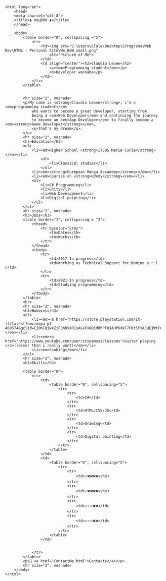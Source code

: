 <!DOCTYPE html>
    <html lang="en">
        <head>
        <meta charset="utf-8">
        <title>♞ Λαμβδα ♞</title>
        </head>
        
        <body>
            <table border="0", cellspacing ="5">
                <tr>
                    <td><img src="C:\Users\Clale\Desktop\CPrograms\Web Dev\HTML - Personal Site\Me_B&W_small.png"
                        alt="Picture of Me">
                    </td>
                    <td align="center"><h2>Claudio Leone</h2>
                        <p><em>Programming student</em></p>
                        <p>Developer wannabe</p>
                    </td>
                </tr>
            </table>
            
            
            <hr size="2", noshade>
            <p>My name is <strong>Claudio Leone</strong>, i'm a <em>programming student</em>
                who wants to become a great developer, starting from 
                being a <em>Web Developer</em> and continuing the journey
                to become an <em>App Developer</em> to finally become a <em><strong>Game Developer</strong></em>,
                <u>that's my dream</u>.
            </p>
            <hr size="2", noshade>
            <h3>Education</h3>
            <ul>
                <li><em>Higher School <strong>ITSOS Marie Curie</strong></em></li>
                    <ul>
                        <li>Classical studies</li>
                    </ul>
                <li><em><strong>European Manga Accademy</strong></em></li>
                <li><em>Courses on <strong>Udemy</strong></em></li>
                <ul>
                    <li>C# Programming</li>
                    <li>Unity</li>
                    <li>Web Development</li>
                    <li>Digital painting</li>
                </ul>
            </ul>
            <hr size="2", noshade>
            <h3>Jobs</h3>
            <table border="1", cellspacing = "2">
                <thead>
                    <tr bgcolor="gray">
                        <th>Dates</th>
                        <th>Works</th>
                    </tr>
                </thead>
                <tbody>
                    <tr>
                        <td>2017-In progress</td>
                        <td>Working as Technical Support for Domino s.r.l.</td>
                    </tr>
                    <tr>
                        <td>2021-In progress</td>
                        <td>Studying programming</td>
                    </tr>
                </tbody>
            </table>
            <br>
            <hr size="2", noshade>
            <h3>Hobbies</h3>
            <ol>
                <li><em><a href="https://store.playstation.com/it-it/latest?emcid=pa-pl-408574&gclid=Cj0KCQjwkZiFBhD9ARIsAGxFX8Did0hPF0jAHP6XkF7FOt5FxAJQEjWtFqZc8VVyJoCbDlDW_R_rDsIaAriKEALw_wcB&gclsrc=aw.ds">Gaming</a></em></li>
                <li><em><a href="https://www.youtube.com/user/stinemusiclessons">Guitar playing </a>(lesser than i really want)</em></li>
                <li><em>Cooking</em></li>
            </ol>
            <hr size="2", noshade>
            <h3>Skills</h3>

            <table border="0">   
                <tr>
                    <td>
                        <table border="0", cellspacing="5">
                            <tr>
                                <tr>
                                    <td>C#</td>
                                </tr>
                                <tr>
                                    <td>HTML/CSS/JS</td>
                                </tr>
                                <tr>
                                    <td>Drawing</td>
                                </tr>
                                <tr>
                                    <td>Digital painting</td>
                                </tr>
                            </tr>
                        </table>
                    </td>
                    <td>
                        <table border="0", cellspacing="5">
                            <tr>
                                <tr>
                                    <td>⭐❌❌❌❌</td>
                                </tr>
                                <tr>
                                    <td>⭐❌❌❌❌</td>
                                </tr>
                                <tr>
                                    <td>⭐⭐⭐❌❌</td>
                                </tr>
                                <tr>
                                    <td>⭐⭐⭐❌❌</td>
                                </tr>
                            </tr>
                        </table>
                    </td>
                    
                    
                </tr>
            </table> 
            <p>📕 <a href="ContactMe.html">Contacts</a></p>
            <hr size="2", noshade>
        </body>
    </html>
